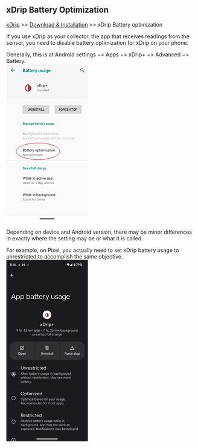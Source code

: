 ## xDrip Battery Optimization
[xDrip](../README.md) >> [Download & Installation](./Installation_page.md) >> xDrip Battery optimization  
  
If you use xDrip as your collector, the app that receives readings from the sensor, you need to disable battery optimization for xDrip on your phone.  
  
Generally, this is at Android settings &#8722;> Apps &#8722;> xDrip+ &#8722;> Advanced &#8722;> Battery.  
![](./images/dis-bat-opt.png)  
  
Depending on device and Android version, there may be minor differences in exactly where the setting may be or what it is called.  
  
For example, on Pixel, you actually need to set xDrip battery usage to unrestricted to accomplish the same objective.  
![](./images/BatUseUnrerstricted.png)  
  
